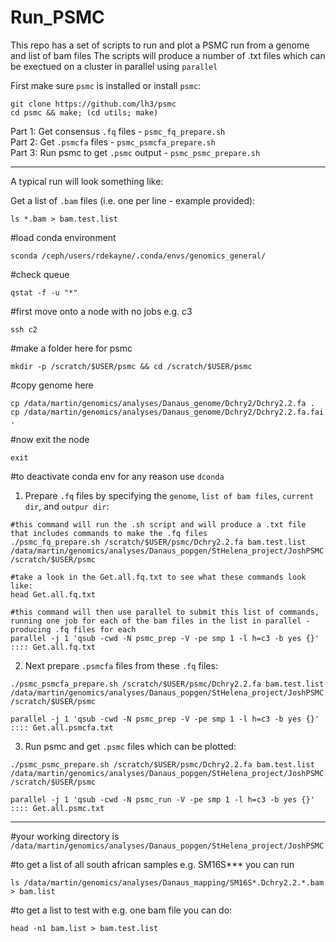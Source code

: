 # Run_PSMC

This repo has a set of scripts to run and plot a PSMC run from a genome and list of bam files
The scripts will produce a number of .txt files which can be exectued on a cluster in parallel using `parallel`

First make sure `psmc` is installed or install `psmc`:  
```
git clone https://github.com/lh3/psmc  
cd psmc && make; (cd utils; make)
```

Part 1: Get consensus `.fq` files - `psmc_fq_prepare.sh`  
Part 2: Get `.psmcfa` files - `psmc_psmcfa_prepare.sh`  
Part 3: Run psmc to get `.psmc` output - `psmc_psmc_prepare.sh`  

____

A typical run will look something like:  

Get a list of `.bam` files (i.e. one per line - example provided):  
```
ls *.bam > bam.test.list  
```

#load conda environment  
```
sconda /ceph/users/rdekayne/.conda/envs/genomics_general/
```

#check queue
```
qstat -f -u "*"
```  

#first move onto a node with no jobs e.g. c3
```
ssh c2
```  

#make a folder here for psmc
```
mkdir -p /scratch/$USER/psmc && cd /scratch/$USER/psmc
```  

#copy genome here
```
cp /data/martin/genomics/analyses/Danaus_genome/Dchry2/Dchry2.2.fa .
cp /data/martin/genomics/analyses/Danaus_genome/Dchry2/Dchry2.2.fa.fai .
```  

#now exit the node  
```
exit
```  

#to deactivate conda env for any reason use `dconda`

1. Prepare `.fq` files by specifying the `genome`, `list of bam files`, `current dir`, and `outpur dir`:  
```
#this command will run the .sh script and will produce a .txt file that includes commands to make the .fq files
./psmc_fq_prepare.sh /scratch/$USER/psmc/Dchry2.2.fa bam.test.list /data/martin/genomics/analyses/Danaus_popgen/StHelena_project/JoshPSMC /scratch/$USER/psmc 

#take a look in the Get.all.fq.txt to see what these commands look like:
head Get.all.fq.txt

#this command will then use parallel to submit this list of commands, running one job for each of the bam files in the list in parallel - producing .fq files for each
parallel -j 1 'qsub -cwd -N psmc_prep -V -pe smp 1 -l h=c3 -b yes {}' :::: Get.all.fq.txt  
```  

2. Next prepare `.psmcfa` files from these `.fq` files:  
```
./psmc_psmcfa_prepare.sh /scratch/$USER/psmc/Dchry2.2.fa bam.test.list /data/martin/genomics/analyses/Danaus_popgen/StHelena_project/JoshPSMC /scratch/$USER/psmc 

parallel -j 1 'qsub -cwd -N psmc_prep -V -pe smp 1 -l h=c3 -b yes {}' :::: Get.all.psmcfa.txt  
```  

3. Run psmc and get `.psmc` files which can be plotted:  
```
./psmc_psmc_prepare.sh /scratch/$USER/psmc/Dchry2.2.fa bam.test.list /data/martin/genomics/analyses/Danaus_popgen/StHelena_project/JoshPSMC /scratch/$USER/psmc 

parallel -j 1 'qsub -cwd -N psmc_run -V -pe smp 1 -l h=c3 -b yes {}' :::: Get.all.psmc.txt
```

___

#your working directory is `/data/martin/genomics/analyses/Danaus_popgen/StHelena_project/JoshPSMC`  

#to get a list of all south african samples e.g. SM16S*** you can run  
```
ls /data/martin/genomics/analyses/Danaus_mapping/SM16S*.Dchry2.2.*.bam > bam.list
```  

#to get a list to test with e.g. one bam file you can do:  
```
head -n1 bam.list > bam.test.list
```  
